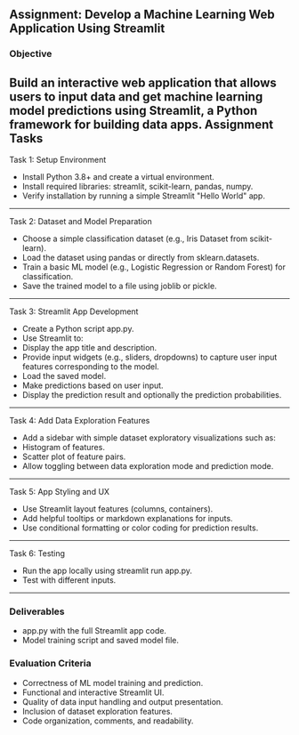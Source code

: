 ## Assignment: Develop a Machine Learning Web Application Using Streamlit 
### Objective 
Build an interactive web application that allows users to input data and get machine learning model 
predictions using Streamlit, a Python framework for building data apps. 
Assignment Tasks 
---
Task 1: Setup Environment 
-  Install Python 3.8+ and create a virtual environment. 
-  Install required libraries: streamlit, scikit-learn, pandas, numpy. 
-  Verify installation by running a simple Streamlit "Hello World" app. 
---
Task 2: Dataset and Model Preparation 
-  Choose a simple classification dataset (e.g., Iris Dataset from scikit-learn). 
-  Load the dataset using pandas or directly from sklearn.datasets. 
-  Train a basic ML model (e.g., Logistic Regression or Random Forest) for classification. 
-  Save the trained model to a file using joblib or pickle. 
---
Task 3: Streamlit App Development 
-  Create a Python script app.py. 
-  Use Streamlit to: 
-  Display the app title and description. 
-  Provide input widgets (e.g., sliders, dropdowns) to capture user input features corresponding 
to the model. 
-  Load the saved model. 
-  Make predictions based on user input. 
-  Display the prediction result and optionally the prediction probabilities.
--- 
Task 4: Add Data Exploration Features 
-  Add a sidebar with simple dataset exploratory visualizations such as: 
-  Histogram of features. 
-  Scatter plot of feature pairs. 
-  Allow toggling between data exploration mode and prediction mode. 
---
Task 5: App Styling and UX 
-  Use Streamlit layout features (columns, containers). 
-  Add helpful tooltips or markdown explanations for inputs. 
-  Use conditional formatting or color coding for prediction results. 
---
Task 6: Testing 
-  Run the app locally using streamlit run app.py. 
-  Test with different inputs. 
---
### Deliverables 
-  app.py with the full Streamlit app code. 
-  Model training script and saved model file. 
### Evaluation Criteria 
-  Correctness of ML model training and prediction. 
-  Functional and interactive Streamlit UI. 
-  Quality of data input handling and output presentation. 
-  Inclusion of dataset exploration features. 
-  Code organization, comments, and readability. 
